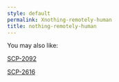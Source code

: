 ```yaml
---
style: default
permalink: Xnothing-remotely-human
title: nothing-remotely-human
---
```

You may also like:

[SCP-2092](http://scp-wiki.net/scp-2092)

[SCP-2616](http://scp-wiki.net/scp-2616)
